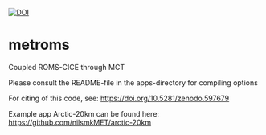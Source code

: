 [![DOI](https://zenodo.org/badge/DOI/10.5281/zenodo.1046114.svg)](https://doi.org/10.5281/zenodo.1046114)

# metroms
Coupled ROMS-CICE through MCT

Please consult the README-file in the apps-directory for compiling options

For citing of this code, see: https://doi.org/10.5281/zenodo.597679

Example app Arctic-20km can be found here: https://github.com/nilsmkMET/arctic-20km
